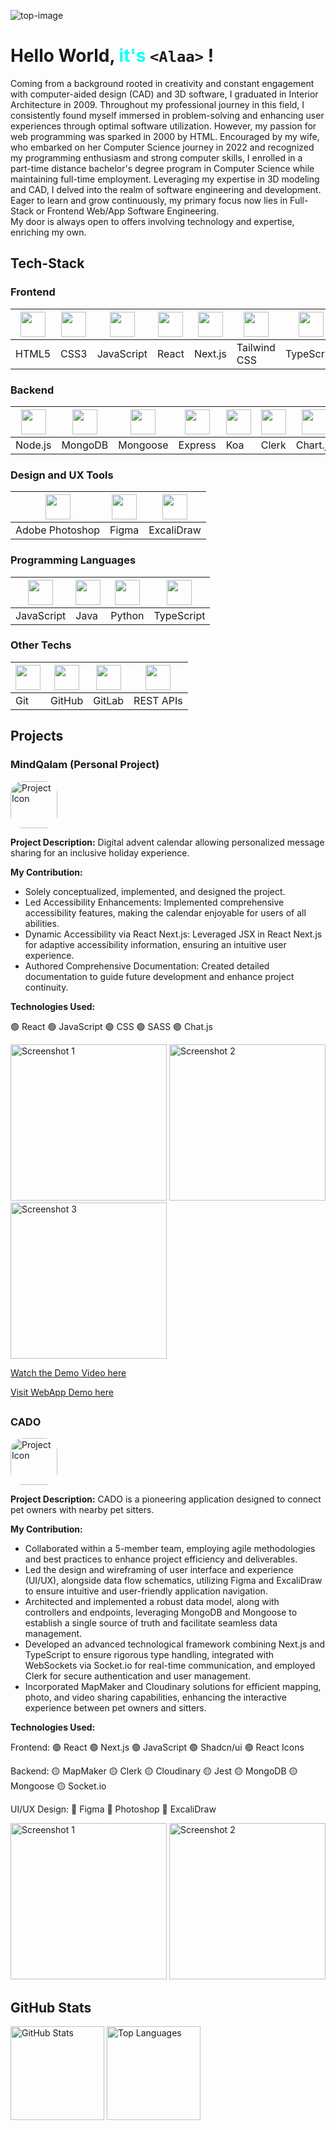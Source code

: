 ![top-image](./banner.png)

# Hello World, <span style="color: cyan; font-weight: bold;">it's </span>`<Alaa>` !

Coming from a background rooted in creativity and constant engagement with computer-aided design (CAD) and 3D software, I graduated in Interior Architecture in 2009. Throughout my professional journey in this field, I consistently found myself immersed in problem-solving and enhancing user experiences through optimal software utilization. However, my passion for web programming was sparked in 2000 by HTML. Encouraged by my wife, who embarked on her Computer Science journey in 2022 and recognized my programming enthusiasm and strong computer skills, I enrolled in a part-time distance bachelor's degree program in Computer Science while maintaining full-time employment. Leveraging my expertise in 3D modeling and CAD, I delved into the realm of software engineering and development.<br/>
Eager to learn and grow continuously, my primary focus now lies in Full-Stack or Frontend Web/App Software Engineering.<br/>
My door is always open to offers involving technology and expertise, enriching my own.

## Tech-Stack

### Frontend

<div align="left">
  
| <img src="https://cdn.simpleicons.org/html5/E34F26" width="40" height="40"> | <img src="https://cdn.simpleicons.org/css3/1572B6" width="40" height="40"> | <img src="https://cdn.simpleicons.org/javascript/F7DF1E" width="40" height="40"> | <img src="https://cdn.simpleicons.org/react/61DAFB" width="40" height="40"> | <img src="https://cdn.simpleicons.org/nextdotjs/000000" width="40" height="40"> | <img src="https://cdn.simpleicons.org/tailwindcss/06B6D4" width="40" height="40"> | <img src="https://cdn.simpleicons.org/typescript/3178C6" width="40" height="40"> | <img src="https://cdn.simpleicons.org/jest/C21325" width="40" height="40"> | <img src="https://cdn.simpleicons.org/sass/CC6699" width="40" height="40"> | <img src="https://avatars.githubusercontent.com/u/139895814?s=280&v=4" width="40" height="40"> |
|---|---|---|---|---|---|---|---|---|---|
| HTML5 | CSS3 | JavaScript | React | Next.js | Tailwind CSS | TypeScript | Jest | Sass | ShadCN |


</div>

### Backend

<div align="left">

| <img src="https://cdn.simpleicons.org/nodedotjs/339933" width="40" height="40"> | <img src="https://cdn.simpleicons.org/mongodb/47A248" width="40" height="40"> | <img src="https://avatars.githubusercontent.com/u/7552965?s=280&v=4" width="40" height="40"> | <img src="https://cdn.simpleicons.org/express/000000" width="40" height="40"> | <img src="https://raw.githubusercontent.com/github/explore/087f23463641d25ee971402fa26e3dfb2855edb9/topics/koa/koa.png" width="40" height="40"> | <img src="https://encrypted-tbn0.gstatic.com/images?q=tbn:ANd9GcRi41CjSurzdGmUzSPwN97D77L2AWBfzApazBG-xG0FkNAyl7f03jNj1r7hzr4g9DExAN0&usqp=CAU" width="40" height="40"> | <img src="https://www.chartjs.org/img/chartjs-logo.svg" width="40" height="40"> |
|---|---|---|---|---|---|---|
| Node.js | MongoDB | Mongoose | Express | Koa | Clerk | Chart.js |


</div>

### Design and UX Tools

<div align="left">

| <img src="https://skillicons.dev/icons?i=ps" width="40" height="40"> | <img src="https://skillicons.dev/icons?i=figma" width="40" height="40"> | <img src="https://images.g2crowd.com/uploads/product/image/large_detail/large_detail_4faa9d4c43f2c79f9bee4a0ac10bd9ec/excalidraw.png" width="40" height="40"> |
|---|---|---|
| Adobe Photoshop | Figma | ExcaliDraw |


</div>

### Programming Languages

<div align="left">

| <img src="https://skillicons.dev/icons?i=js" width="40" height="40"> | <img src="https://skillicons.dev/icons?i=java" width="40" height="40"> | <img src="https://skillicons.dev/icons?i=py" width="40" height="40"> | <img src="https://skillicons.dev/icons?i=ts" width="40" height="40"> |
|---|---|---|---|
| JavaScript | Java | Python | TypeScript |


</div>

### Other Techs

<div align="left">

| <img src="https://git-scm.com/images/logos/downloads/Git-Icon-1788C.png" width="40" height="40"> | <img src="https://github.githubassets.com/assets/GitHub-Mark-ea2971cee799.png" width="40" height="40"> | <img src="https://encrypted-tbn0.gstatic.com/images?q=tbn:ANd9GcRw9mJjZW07YRbcDqZKCxDoXDXeEieDztjLNGSKMCoAXQ&s" width="40" height="40"> | <img src="https://uxwing.com/wp-content/themes/uxwing/download/web-app-development/rest-api-icon.png" width="40" height="40"> |
|---|---|---|---|
| Git | GitHub | GitLab | REST APIs |

</div>

##

## Projects

### MindQalam (Personal Project)

<img src="./mindQalamLogo.png" alt="Project Icon" style="width:75px; height: 75px; border-radius: 20px;">

**Project Description:** Digital advent calendar allowing personalized message sharing for an inclusive holiday experience.

**My Contribution:**
- Solely conceptualized, implemented, and designed the project.
- Led Accessibility Enhancements: Implemented comprehensive accessibility features, making the calendar enjoyable for users of all abilities.
- Dynamic Accessibility via React Next.js: Leveraged JSX in React Next.js for adaptive accessibility information, ensuring an intuitive user experience.
- Authored Comprehensive Documentation: Created detailed documentation to guide future development and enhance project continuity.

**Technologies Used:**

🟢 React 🟢 JavaScript 🟢 CSS 🟢 SASS 🟢 Chat.js

<div class="screenshots">
  <img src="./mindqalam_ss1.png" alt="Screenshot 1" style="width: auto; height: 250px;">
  <img src="./mindqalam_ss2.png" alt="Screenshot 2" style="width: auto; height: 250px;">
  <img src="./mindqalam_ss3.png" alt="Screenshot 3" style="width: auto; height: 250px;">
</div>


<a href="https://www.youtube.com/watch?v=1KO137kId6U" target="_blank" rel="noopener noreferrer">Watch the Demo Video here</a>

<a href="https://mindqalam.netlify.app/" target="_blank" rel="noopener noreferrer">Visit WebApp Demo here</a>

##

### CADO

<img src="./CADO_logo.png" alt="Project Icon" style="width:75px; height: 75px; border-radius: 20px;">

**Project Description:** CADO is a pioneering application designed to connect pet owners with nearby pet sitters.

**My Contribution:**
- Collaborated within a 5-member team, employing agile methodologies and best practices to enhance project efficiency and deliverables.
- Led the design and wireframing of user interface and experience (UI/UX), alongside data flow schematics, utilizing Figma and ExcaliDraw to ensure intuitive and user-friendly application navigation.
- Architected and implemented a robust data model, along with controllers and endpoints, leveraging MongoDB and Mongoose to establish a single source of truth and facilitate seamless data management.
- Developed an advanced technological framework combining Next.js and TypeScript to ensure rigorous type handling, integrated with WebSockets via Socket.io for real-time communication, and employed Clerk for secure authentication and user management.
- Incorporated MapMaker and Cloudinary solutions for efficient mapping, photo, and video sharing capabilities, enhancing the interactive experience between pet owners and sitters.

**Technologies Used:**

Frontend: 🟢 React 🟢 Next.js 🟢 JavaScript 🟢 Shadcn/ui 🟢 React Icons

Backend: 🟡 MapMaker 🟡 Clerk 🟡 Cloudinary 🟡 Jest 🟡 MongoDB 🟡 Mongoose 🟡 Socket.io 

UI/UX Design: 🔵 Figma 🔵 Photoshop 🔵 ExcaliDraw

<div class="screenshots">
  <img class="screenshots" src="./cado_ss1.png" alt="Screenshot 1" style="width: auto; height: 250px;"/>
  <img class="screenshots" src="./cado_ss2.png" alt="Screenshot 2" style="width: auto; height: 250px;"/>
</div>
        
<!--<a href="https://www.youtube.com/watch?v=RXkWKWYjr74" target="_blank">Watch the Demo Video here</a>-->

##
## GitHub Stats

<div align="left">
  <img src="https://github-readme-stats.vercel.app/api?username=SoftwareEngineerAlaa&hide_title=false&hide_rank=false&show_icons=true&include_all_commits=true&count_private=true&disable_animations=false&theme=dracula&locale=en&hide_border=false&order=1" height="150" alt="GitHub Stats" title="GitHub Stats" />
  <img src="https://github-readme-stats.vercel.app/api/top-langs?username=SoftwareEngineerAlaa&locale=en&hide_title=false&layout=compact&card_width=320&langs_count=5&theme=dracula&hide_border=false&order=2" height="150" alt="Top Languages" title="Top Languages" />
</div>

